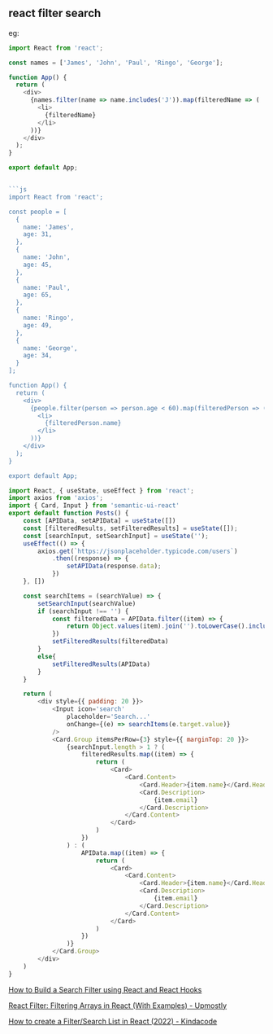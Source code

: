 ## react filter search
eg:
```js
import React from 'react';

const names = ['James', 'John', 'Paul', 'Ringo', 'George'];

function App() {
  return (
    <div>
      {names.filter(name => name.includes('J')).map(filteredName => (
        <li>
          {filteredName}
        </li>
      ))}
    </div>
  );
}

export default App;
```
```js

```js
import React from 'react';

const people = [
  {
    name: 'James',
    age: 31,
  },
  {
    name: 'John',
    age: 45,
  },
  {
    name: 'Paul',
    age: 65,
  },
  {
    name: 'Ringo',
    age: 49,
  },
  {
    name: 'George',
    age: 34,
  }
];

function App() {
  return (
    <div>
      {people.filter(person => person.age < 60).map(filteredPerson => (
        <li>
          {filteredPerson.name}
        </li>
      ))}
    </div>
  );
}

export default App;
```

```js
import React, { useState, useEffect } from 'react';
import axios from 'axios';
import { Card, Input } from 'semantic-ui-react'
export default function Posts() {
    const [APIData, setAPIData] = useState([])
    const [filteredResults, setFilteredResults] = useState([]);
    const [searchInput, setSearchInput] = useState('');
    useEffect(() => {
        axios.get(`https://jsonplaceholder.typicode.com/users`)
            .then((response) => {
                setAPIData(response.data);
            })
    }, [])

    const searchItems = (searchValue) => {
        setSearchInput(searchValue)
        if (searchInput !== '') {
            const filteredData = APIData.filter((item) => {
                return Object.values(item).join('').toLowerCase().includes(searchInput.toLowerCase())
            })
            setFilteredResults(filteredData)
        }
        else{
            setFilteredResults(APIData)
        }
    }

    return (
        <div style={{ padding: 20 }}>
            <Input icon='search'
                placeholder='Search...'
                onChange={(e) => searchItems(e.target.value)}
            />
            <Card.Group itemsPerRow={3} style={{ marginTop: 20 }}>
                {searchInput.length > 1 ? (
                    filteredResults.map((item) => {
                        return (
                            <Card>
                                <Card.Content>
                                    <Card.Header>{item.name}</Card.Header>
                                    <Card.Description>
                                        {item.email}
                                    </Card.Description>
                                </Card.Content>
                            </Card>
                        )
                    })
                ) : (
                    APIData.map((item) => {
                        return (
                            <Card>
                                <Card.Content>
                                    <Card.Header>{item.name}</Card.Header>
                                    <Card.Description>
                                        {item.email}
                                    </Card.Description>
                                </Card.Content>
                            </Card>
                        )
                    })
                )}
            </Card.Group>
        </div>
    )
}
```



[How to Build a Search Filter using React and React Hooks](https://www.freecodecamp.org/news/build-a-search-filter-using-react-and-react-hooks/)

[React Filter: Filtering Arrays in React (With Examples) - Upmostly](https://upmostly.com/tutorials/react-filter-filtering-arrays-in-react-with-examples)

[How to create a Filter/Search List in React (2022) - Kindacode](https://www.kindacode.com/article/how-to-create-a-filter-search-list-in-react/)
